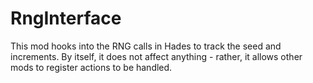 # RngInterface

This mod hooks into the RNG calls in Hades to track the seed and increments. By itself, it does not affect anything - rather, it allows other mods to register actions to be handled.

